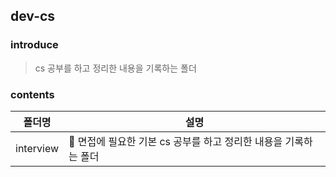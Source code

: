 ## dev-cs

### introduce
> cs 공부를 하고 정리한 내용을 기록하는 폴더

### contents
|폴더명|설명|
|------|---|
|interview|💬 면접에 필요한 기본 cs 공부를 하고 정리한 내용을 기록하는 폴더|
